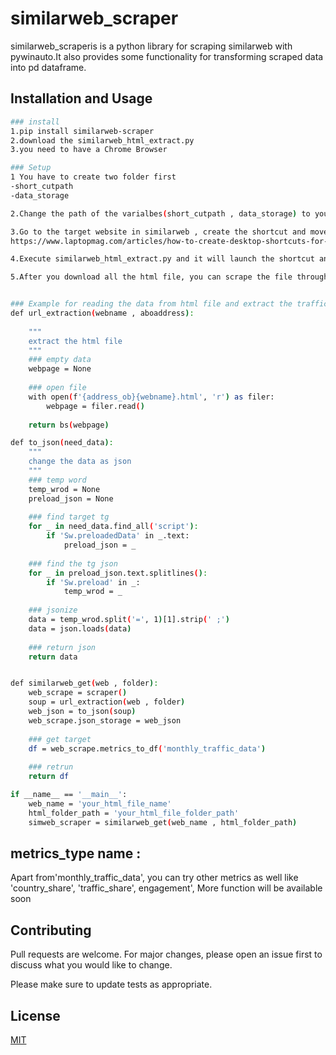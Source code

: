 # similarweb_scraper

similarweb_scraperis is a python library for scraping similarweb with pywinauto.It also provides some functionality for transforming scraped data into pd dataframe.
   
## Installation and Usage
```bash
### install
1.pip install similarweb-scraper
2.download the similarweb_html_extract.py
3.you need to have a Chrome Browser

### Setup
1 You have to create two folder first 
-short_cutpath  
-data_storage 

2.Change the path of the varialbes(short_cutpath , data_storage) to your local path in the similarweb_html_extract.py

3.Go to the target website in similarweb , create the shortcut and move all the lnk file into the folder of short_cutpath
https://www.laptopmag.com/articles/how-to-create-desktop-shortcuts-for-web-pages-using-chrome

4.Execute similarweb_html_extract.py and it will launch the shortcut and download the html file into the folder of data_storage

5.After you download all the html file, you can scrape the file through similarweb-scraper


### Example for reading the data from html file and extract the traffic of the website
def url_extraction(webname , aboaddress):
   
    """
    extract the html file
    """
    ### empty data
    webpage = None
   
    ### open file
    with open(f'{address_ob}{webname}.html', 'r') as filer:
        webpage = filer.read() 
       
    return bs(webpage)

def to_json(need_data):
    """
    change the data as json
    """
    ### temp word
    temp_wrod = None
    preload_json = None
   
    ### find target tg
    for _ in need_data.find_all('script'):
        if 'Sw.preloadedData' in _.text:
            preload_json = _
           
    ### find the tg json
    for _ in preload_json.text.splitlines():
        if 'Sw.preload' in _:
            temp_wrod = _
           
    ### jsonize
    data = temp_wrod.split('=', 1)[1].strip(' ;')
    data = json.loads(data)
   
    ### return json
    return data


def similarweb_get(web , folder):
    web_scrape = scraper()
    soup = url_extraction(web , folder)
    web_json = to_json(soup)
    web_scrape.json_storage = web_json
    
    ### get target
    df = web_scrape.metrics_to_df('monthly_traffic_data')
    
    ### retrun
    return df

if __name__ == '__main__':
    web_name = 'your_html_file_name'
    html_folder_path = 'your_html_file_folder_path'
    simweb_scraper = similarweb_get(web_name , html_folder_path)   

```
## metrics_type name :
Apart from'monthly_traffic_data', you can try other metrics as well like
'country_share',
'traffic_share',
 engagement',
 More function will be available soon

## Contributing
Pull requests are welcome. For major changes, please open an issue first to discuss what you would like to change.

Please make sure to update tests as appropriate.

## License
[MIT](https://choosealicense.com/licenses/mit/)
